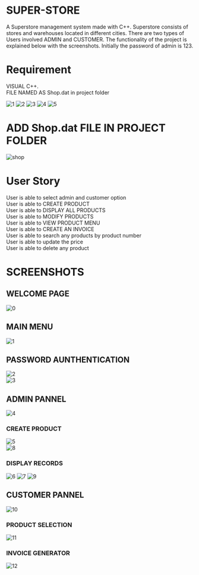 # SUPER-STORE
A Superstore management system made with C++.
Superstore consists of stores and warehouses located in different cities. There are two types of Users involved ADMIN and CUSTOMER. The functionality of the project is explained below with the screenshots.
Initially the password of admin is 123.

# Requirement
VISUAL C++.  
FILE NAMED AS Shop.dat in project folder

![1](https://user-images.githubusercontent.com/77246714/104466558-2f033100-55d7-11eb-8849-8f21736b76ca.PNG)
![2](https://user-images.githubusercontent.com/77246714/104466564-31658b00-55d7-11eb-99cd-3c30837f02b0.PNG)
![3](https://user-images.githubusercontent.com/77246714/104466569-3296b800-55d7-11eb-997f-4301d1779cb8.PNG)
![4](https://user-images.githubusercontent.com/77246714/104466576-33c7e500-55d7-11eb-8999-7885ad0e1ee2.PNG)
![5](https://user-images.githubusercontent.com/77246714/104466948-94efb880-55d7-11eb-81fb-41826ac6e9f7.PNG)  

# ADD Shop.dat FILE IN PROJECT FOLDER
![shop](https://user-images.githubusercontent.com/77246714/104560341-8fda4a00-5667-11eb-970b-872380c68da3.gif)  


# User Story
User is able to select admin and customer option  
User is able to CREATE PRODUCT  
User is able to DISPLAY ALL PRODUCTS   
User is able to MODIFY PRODUCTS   
User is able to VIEW PRODUCT MENU   
User is able to CREATE AN INVOICE  
User is able to search any products by product number  
User is able to update the price  
User is able to delete any product  

# SCREENSHOTS

## WELCOME PAGE  
![0](https://user-images.githubusercontent.com/77246714/104556368-4b4bb000-5661-11eb-9978-9f23d9cb56fe.png)  

## MAIN MENU
![1](https://user-images.githubusercontent.com/77246714/104556199-f9a32580-5660-11eb-8fe7-038fefe59201.png)

## PASSWORD AUNTHENTICATION
![2](https://user-images.githubusercontent.com/77246714/104556200-fa3bbc00-5660-11eb-88d3-11e172f7e011.png)  
![3](https://user-images.githubusercontent.com/77246714/104556201-fad45280-5660-11eb-9164-dcdca1ef2a58.png)

## ADMIN PANNEL
![4](https://user-images.githubusercontent.com/77246714/104556202-fad45280-5660-11eb-94bc-4c45de42c772.png) 

### CREATE PRODUCT
![5](https://user-images.githubusercontent.com/77246714/104556205-fb6ce900-5660-11eb-8b82-dd272bbe2fab.png)  
![8](https://user-images.githubusercontent.com/77246714/104556211-fc9e1600-5660-11eb-96a6-e6e29546b6e8.png)
### DISPLAY RECORDS
![6](https://user-images.githubusercontent.com/77246714/104556208-fc057f80-5660-11eb-8fc4-901182091bd5.png)
![7](https://user-images.githubusercontent.com/77246714/104556209-fc9e1600-5660-11eb-9908-daf32f7a1a72.png)
![9](https://user-images.githubusercontent.com/77246714/104556214-fd36ac80-5660-11eb-8a00-eaa4b4c70315.png)

## CUSTOMER PANNEL
![10](https://user-images.githubusercontent.com/77246714/104556216-fdcf4300-5660-11eb-895c-4de11423ee1d.png)

### PRODUCT SELECTION
![11](https://user-images.githubusercontent.com/77246714/104556219-fe67d980-5660-11eb-9541-a130d8bc8ce2.png)

### INVOICE GENERATOR
![12](https://user-images.githubusercontent.com/77246714/104556197-f871f880-5660-11eb-9963-11e1dcb8ff42.png)



